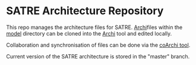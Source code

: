 # SATRE Architecture Repository

This repo manages the architecture files for SATRE. [Archi](https://www.archimatetool.com/)files within the [model](https://github.com/sa-tre/satre-archimate/tree/master/model) directory can be cloned into the [Archi](https://www.archimatetool.com/) tool and edited locally.

Collaboration and synchronisation of files can be done via the [coArchi tool](https://github.com/archimatetool/archi-modelrepository-plugin/wiki).

Current version of the SATRE architecture is stored in the "master" branch. 


